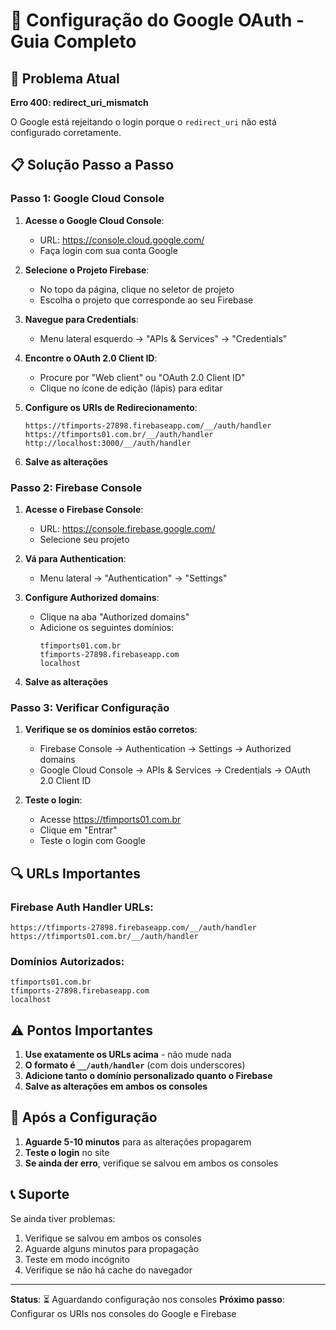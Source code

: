 # 🔧 Configuração do Google OAuth - Guia Completo

## 🚨 Problema Atual
**Erro 400: redirect_uri_mismatch**

O Google está rejeitando o login porque o `redirect_uri` não está configurado corretamente.

## 📋 Solução Passo a Passo

### **Passo 1: Google Cloud Console**

1. **Acesse o Google Cloud Console**:
   - URL: https://console.cloud.google.com/
   - Faça login com sua conta Google

2. **Selecione o Projeto Firebase**:
   - No topo da página, clique no seletor de projeto
   - Escolha o projeto que corresponde ao seu Firebase

3. **Navegue para Credentials**:
   - Menu lateral esquerdo → "APIs & Services" → "Credentials"

4. **Encontre o OAuth 2.0 Client ID**:
   - Procure por "Web client" ou "OAuth 2.0 Client ID"
   - Clique no ícone de edição (lápis) para editar

5. **Configure os URIs de Redirecionamento**:
   ```
   https://tfimports-27898.firebaseapp.com/__/auth/handler
   https://tfimports01.com.br/__/auth/handler
   http://localhost:3000/__/auth/handler
   ```

6. **Salve as alterações**

### **Passo 2: Firebase Console**

1. **Acesse o Firebase Console**:
   - URL: https://console.firebase.google.com/
   - Selecione seu projeto

2. **Vá para Authentication**:
   - Menu lateral → "Authentication" → "Settings"

3. **Configure Authorized domains**:
   - Clique na aba "Authorized domains"
   - Adicione os seguintes domínios:
     ```
     tfimports01.com.br
     tfimports-27898.firebaseapp.com
     localhost
     ```

4. **Salve as alterações**

### **Passo 3: Verificar Configuração**

1. **Verifique se os domínios estão corretos**:
   - Firebase Console → Authentication → Settings → Authorized domains
   - Google Cloud Console → APIs & Services → Credentials → OAuth 2.0 Client ID

2. **Teste o login**:
   - Acesse https://tfimports01.com.br
   - Clique em "Entrar"
   - Teste o login com Google

## 🔍 URLs Importantes

### **Firebase Auth Handler URLs**:
```
https://tfimports-27898.firebaseapp.com/__/auth/handler
https://tfimports01.com.br/__/auth/handler
```

### **Domínios Autorizados**:
```
tfimports01.com.br
tfimports-27898.firebaseapp.com
localhost
```

## ⚠️ Pontos Importantes

1. **Use exatamente os URLs acima** - não mude nada
2. **O formato é `__/auth/handler`** (com dois underscores)
3. **Adicione tanto o domínio personalizado quanto o Firebase**
4. **Salve as alterações em ambos os consoles**

## 🚀 Após a Configuração

1. **Aguarde 5-10 minutos** para as alterações propagarem
2. **Teste o login** no site
3. **Se ainda der erro**, verifique se salvou em ambos os consoles

## 📞 Suporte

Se ainda tiver problemas:
1. Verifique se salvou em ambos os consoles
2. Aguarde alguns minutos para propagação
3. Teste em modo incógnito
4. Verifique se não há cache do navegador

---

**Status**: ⏳ Aguardando configuração nos consoles
**Próximo passo**: Configurar os URIs nos consoles do Google e Firebase
